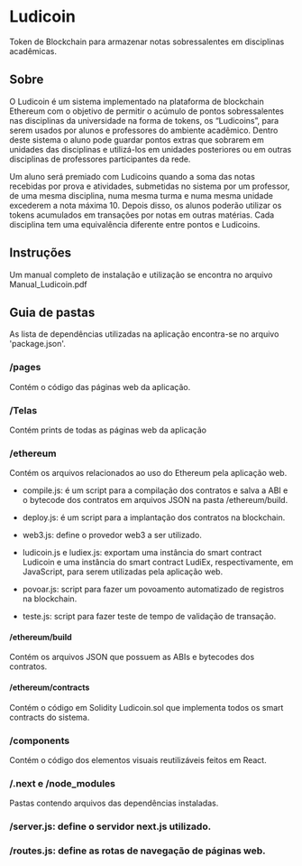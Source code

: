 # Ludicoin
Token de Blockchain para armazenar notas sobressalentes em disciplinas acadêmicas.

## Sobre
O Ludicoin é um sistema implementado na plataforma de blockchain Ethereum com o objetivo de permitir o acúmulo de pontos sobressalentes nas disciplinas da universidade na forma de tokens, os “Ludicoins”, para serem usados por alunos e professores do ambiente acadêmico. Dentro deste sistema o aluno pode guardar pontos extras que sobrarem em unidades das disciplinas e utilizá-los em unidades posteriores ou em outras disciplinas de professores participantes da rede.

Um aluno será premiado com Ludicoins quando a soma das notas recebidas por prova e atividades, submetidas no sistema por um professor, de uma mesma disciplina, numa mesma turma e numa mesma unidade excederem a nota máxima 10. Depois disso, os alunos poderão utilizar os tokens acumulados em transações por notas em outras matérias. Cada disciplina tem uma equivalência diferente entre pontos e Ludicoins.

## Instruções
Um manual completo de instalação e utilização se encontra no arquivo Manual_Ludicoin.pdf

## Guia de pastas

As lista de dependências utilizadas na aplicação encontra-se no arquivo 'package.json'.

### /pages
Contém o código das páginas web da aplicação.

### /Telas
Contém prints de todas as páginas web da aplicação

### /ethereum
Contém os arquivos relacionados ao uso do Ethereum pela aplicação web.

- compile.js: é um script para a compilação dos contratos e salva a ABI e o bytecode dos contratos em arquivos JSON na pasta /ethereum/build.

- deploy.js: é um script para a implantação dos contratos na blockchain.

- web3.js: define o provedor web3 a ser utilizado.

- ludicoin.js e ludiex.js: exportam uma instância do smart contract Ludicoin e uma instância do smart contract LudiEx, respectivamente, em JavaScript, para serem utilizadas pela aplicação web.

- povoar.js: script para fazer um povoamento automatizado de registros na blockchain.

- teste.js: script para fazer teste de tempo de validação de transação.

#### /ethereum/build
Contém os arquivos JSON que possuem as ABIs e bytecodes dos contratos.

#### /ethereum/contracts
Contém o código em Solidity Ludicoin.sol que implementa todos os smart contracts do sistema.

### /components
Contém o código dos elementos visuais reutilizáveis feitos em React.

### /.next e /node_modules
Pastas contendo arquivos das dependências instaladas.

### /server.js: define o servidor next.js utilizado.

### /routes.js: define as rotas de navegação de páginas web.






